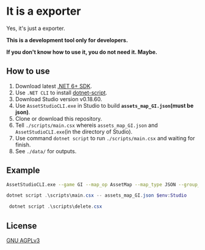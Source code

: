 # It is a exporter

Yes, it's just a exporter.

**This is a development tool only for developers.**

**If you don't know how to use it, you do not need it. Maybe.**

## How to use

1. Download latest [.NET 6+ SDK](https://dotnet.microsoft.com/en-us/download).
2. Use `.NET CLI` to install [dotnet-script](https://github.com/filipw/dotnet-script).
3. Download Studio version v0.18.60.
4. Use `AssetStudioCLI.exe` in Studio to build **`assets_map_GI.json`(must be json)**.
5. Clone or download this repository.
6. Tell `./scripts/main.csx` whereis `assets_map_GI.json` and `AssetStudioCLI.exe`(in the directory of Studio).
7. Use command `dotnet script` to run `./scripts/main.csx` and waiting for finish.
8. See `./data/` for outputs.

## Example

```bash
AssetStudioCLI.exe --game GI --map_op AssetMap --map_type JSON --group_assets_type ByType --no_asset_bundle --no_index_object "Input Directory" "Output Directory"
```

```powershell
dotnet script .\scripts\main.csx -- assets_map_GI.json $env:Studio
```

```powershell
 dotnet script .\scripts\delete.csx
```

## License

[GNU AGPLv3](LICENSE.txt)
